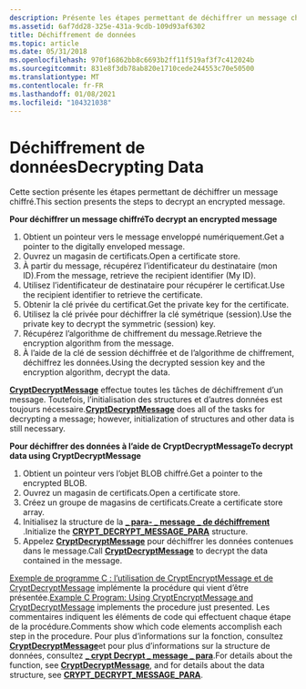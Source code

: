 ```yaml
---
description: Présente les étapes permettant de déchiffrer un message chiffré.
ms.assetid: 6af7dd28-325e-431a-9cdb-109d93af6302
title: Déchiffrement de données
ms.topic: article
ms.date: 05/31/2018
ms.openlocfilehash: 970f16862bb8c6693b2ff11f519af3f7c412024b
ms.sourcegitcommit: 831e8f3db78ab820e1710cede244553c70e50500
ms.translationtype: MT
ms.contentlocale: fr-FR
ms.lasthandoff: 01/08/2021
ms.locfileid: "104321038"
---
```

# <a name="decrypting-data"></a><span data-ttu-id="2655c-103">Déchiffrement de données</span><span class="sxs-lookup"><span data-stu-id="2655c-103">Decrypting Data</span></span>

<span data-ttu-id="2655c-104">Cette section présente les étapes permettant de déchiffrer un message chiffré.</span><span class="sxs-lookup"><span data-stu-id="2655c-104">This section presents the steps to decrypt an encrypted message.</span></span>

<span data-ttu-id="2655c-105">**Pour déchiffrer un message chiffré**</span><span class="sxs-lookup"><span data-stu-id="2655c-105">**To decrypt an encrypted message**</span></span>

1.  <span data-ttu-id="2655c-106">Obtient un pointeur vers le message enveloppé numériquement.</span><span class="sxs-lookup"><span data-stu-id="2655c-106">Get a pointer to the digitally enveloped message.</span></span>
2.  <span data-ttu-id="2655c-107">Ouvrez un magasin de certificats.</span><span class="sxs-lookup"><span data-stu-id="2655c-107">Open a certificate store.</span></span>
3.  <span data-ttu-id="2655c-108">À partir du message, récupérez l’identificateur du destinataire (mon ID).</span><span class="sxs-lookup"><span data-stu-id="2655c-108">From the message, retrieve the recipient identifier (My ID).</span></span>
4.  <span data-ttu-id="2655c-109">Utilisez l’identificateur de destinataire pour récupérer le certificat.</span><span class="sxs-lookup"><span data-stu-id="2655c-109">Use the recipient identifier to retrieve the certificate.</span></span>
5.  <span data-ttu-id="2655c-110">Obtenir la clé privée du certificat.</span><span class="sxs-lookup"><span data-stu-id="2655c-110">Get the private key for the certificate.</span></span>
6.  <span data-ttu-id="2655c-111">Utilisez la clé privée pour déchiffrer la clé symétrique (session).</span><span class="sxs-lookup"><span data-stu-id="2655c-111">Use the private key to decrypt the symmetric (session) key.</span></span>
7.  <span data-ttu-id="2655c-112">Récupérez l’algorithme de chiffrement du message.</span><span class="sxs-lookup"><span data-stu-id="2655c-112">Retrieve the encryption algorithm from the message.</span></span>
8.  <span data-ttu-id="2655c-113">À l’aide de la clé de session déchiffrée et de l’algorithme de chiffrement, déchiffrez les données.</span><span class="sxs-lookup"><span data-stu-id="2655c-113">Using the decrypted session key and the encryption algorithm, decrypt the data.</span></span>

<span data-ttu-id="2655c-114">[**CryptDecryptMessage**](/windows/desktop/api/Wincrypt/nf-wincrypt-cryptdecryptmessage) effectue toutes les tâches de déchiffrement d’un message. Toutefois, l’initialisation des structures et d’autres données est toujours nécessaire.</span><span class="sxs-lookup"><span data-stu-id="2655c-114">[**CryptDecryptMessage**](/windows/desktop/api/Wincrypt/nf-wincrypt-cryptdecryptmessage) does all of the tasks for decrypting a message; however, initialization of structures and other data is still necessary.</span></span>

<span data-ttu-id="2655c-115">**Pour déchiffrer des données à l’aide de CryptDecryptMessage**</span><span class="sxs-lookup"><span data-stu-id="2655c-115">**To decrypt data using CryptDecryptMessage**</span></span>

1.  <span data-ttu-id="2655c-116">Obtient un pointeur vers l’objet BLOB chiffré.</span><span class="sxs-lookup"><span data-stu-id="2655c-116">Get a pointer to the encrypted BLOB.</span></span>
2.  <span data-ttu-id="2655c-117">Ouvrez un magasin de certificats.</span><span class="sxs-lookup"><span data-stu-id="2655c-117">Open a certificate store.</span></span>
3.  <span data-ttu-id="2655c-118">Créez un groupe de magasins de certificats.</span><span class="sxs-lookup"><span data-stu-id="2655c-118">Create a certificate store array.</span></span>
4.  <span data-ttu-id="2655c-119">Initialisez la structure de la [**\_ para- \_ message \_ de déchiffrement**](/windows/desktop/api/Wincrypt/ns-wincrypt-crypt_decrypt_message_para) .</span><span class="sxs-lookup"><span data-stu-id="2655c-119">Initialize the [**CRYPT\_DECRYPT\_MESSAGE\_PARA**](/windows/desktop/api/Wincrypt/ns-wincrypt-crypt_decrypt_message_para) structure.</span></span>
5.  <span data-ttu-id="2655c-120">Appelez [**CryptDecryptMessage**](/windows/desktop/api/Wincrypt/nf-wincrypt-cryptdecryptmessage) pour déchiffrer les données contenues dans le message.</span><span class="sxs-lookup"><span data-stu-id="2655c-120">Call [**CryptDecryptMessage**](/windows/desktop/api/Wincrypt/nf-wincrypt-cryptdecryptmessage) to decrypt the data contained in the message.</span></span>

<span data-ttu-id="2655c-121">[Exemple de programme C : l’utilisation de CryptEncryptMessage et de CryptDecryptMessage](example-c-program-using-cryptencryptmessage-and-cryptdecryptmessage.md) implémente la procédure qui vient d’être présentée.</span><span class="sxs-lookup"><span data-stu-id="2655c-121">[Example C Program: Using CryptEncryptMessage and CryptDecryptMessage](example-c-program-using-cryptencryptmessage-and-cryptdecryptmessage.md) implements the procedure just presented.</span></span> <span data-ttu-id="2655c-122">Les commentaires indiquent les éléments de code qui effectuent chaque étape de la procédure.</span><span class="sxs-lookup"><span data-stu-id="2655c-122">Comments show which code elements accomplish each step in the procedure.</span></span> <span data-ttu-id="2655c-123">Pour plus d’informations sur la fonction, consultez [**CryptDecryptMessage**](/windows/desktop/api/Wincrypt/nf-wincrypt-cryptdecryptmessage)et pour plus d’informations sur la structure de données, consultez [**\_ crypt Decrypt \_ message \_ para**](/windows/desktop/api/Wincrypt/ns-wincrypt-crypt_decrypt_message_para).</span><span class="sxs-lookup"><span data-stu-id="2655c-123">For details about the function, see [**CryptDecryptMessage**](/windows/desktop/api/Wincrypt/nf-wincrypt-cryptdecryptmessage), and for details about the data structure, see [**CRYPT\_DECRYPT\_MESSAGE\_PARA**](/windows/desktop/api/Wincrypt/ns-wincrypt-crypt_decrypt_message_para).</span></span>

 

 



